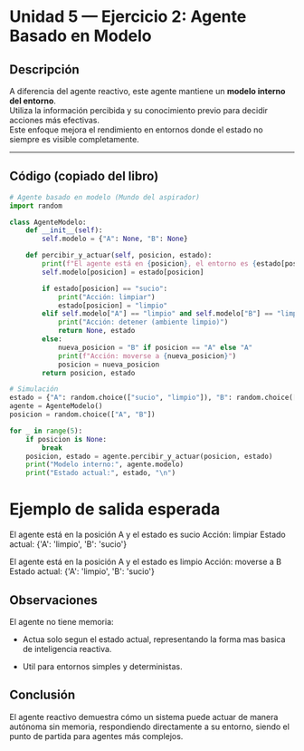 # Unidad 5 — Ejercicio 2: Agente Basado en Modelo

## Descripción
A diferencia del agente reactivo, este agente mantiene un **modelo interno del entorno**.  
Utiliza la información percibida y su conocimiento previo para decidir acciones más efectivas.  
Este enfoque mejora el rendimiento en entornos donde el estado no siempre es visible completamente.

---

## Código (copiado del libro)
```python
# Agente basado en modelo (Mundo del aspirador)
import random

class AgenteModelo:
    def __init__(self):
        self.modelo = {"A": None, "B": None}

    def percibir_y_actuar(self, posicion, estado):
        print(f"El agente está en {posicion}, el entorno es {estado[posicion]}")
        self.modelo[posicion] = estado[posicion]

        if estado[posicion] == "sucio":
            print("Acción: limpiar")
            estado[posicion] = "limpio"
        elif self.modelo["A"] == "limpio" and self.modelo["B"] == "limpio":
            print("Acción: detener (ambiente limpio)")
            return None, estado
        else:
            nueva_posicion = "B" if posicion == "A" else "A"
            print(f"Acción: moverse a {nueva_posicion}")
            posicion = nueva_posicion
        return posicion, estado

# Simulación
estado = {"A": random.choice(["sucio", "limpio"]), "B": random.choice(["sucio", "limpio"])}
agente = AgenteModelo()
posicion = random.choice(["A", "B"])

for _ in range(5):
    if posicion is None:
        break
    posicion, estado = agente.percibir_y_actuar(posicion, estado)
    print("Modelo interno:", agente.modelo)
    print("Estado actual:", estado, "\n")
```
# Ejemplo de salida esperada

El agente está en la posición A y el estado es sucio
Acción: limpiar
Estado actual: {'A': 'limpio', 'B': 'sucio'}

El agente está en la posición A y el estado es limpio
Acción: moverse a B
Estado actual: {'A': 'limpio', 'B': 'sucio'}

## Observaciones

El agente no tiene memoria: 
- Actua solo segun el estado actual, representando la forma mas basica de inteligencia reactiva.

- Util para entornos simples y deterministas.

## Conclusión

El agente reactivo demuestra cómo un sistema puede actuar de manera autónoma sin memoria, respondiendo directamente a su entorno, siendo el punto de partida para agentes más complejos.